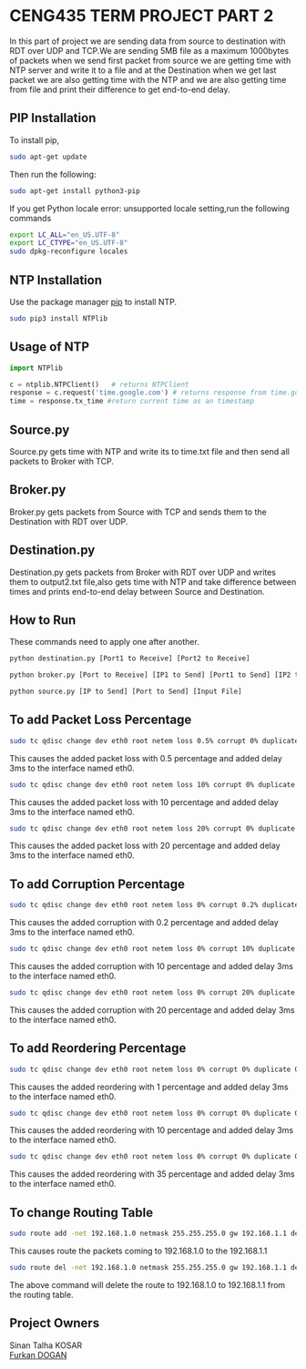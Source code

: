 # CENG435 TERM PROJECT PART 2

In this part of project we are sending data from source to destination with RDT over UDP and TCP.We are sending 5MB file as a maximum 1000bytes of packets when we send first packet from source we are getting time with NTP server and write it to a file and at the Destination when we get last packet we are also getting time with the NTP and we are also getting time from file and print their difference to get end-to-end delay.

## PIP Installation

To install pip,

```bash
sudo apt-get update
```
Then run the following:

```bash
sudo apt-get install python3-pip
```

If you get Python locale error: unsupported locale setting,run the following commands

```bash
export LC_ALL="en_US.UTF-8"
export LC_CTYPE="en_US.UTF-8"
sudo dpkg-reconfigure locales
```


## NTP Installation
Use the package manager [pip](https://pip.pypa.io/en/stable/) to install NTP.

```bash
sudo pip3 install NTPlib
```


## Usage of NTP

```python
import NTPlib

c = ntplib.NTPClient()   # returns NTPClient
response = c.request('time.google.com') # returns response from time.google.com
time = response.tx_time #return current time as an timestamp
```

## Source.py

Source.py gets time with NTP and write its to time.txt file and then send all packets to Broker with TCP.

## Broker.py

Broker.py gets packets from Source with TCP and sends them to the Destination with RDT over UDP.

## Destination.py

Destination.py gets packets from Broker with RDT over UDP and writes them to output2.txt file,also gets time with NTP and take difference between times and prints end-to-end delay between Source and Destination.

## How to Run

These commands need to apply one after another.

```bash
python destination.py [Port1 to Receive] [Port2 to Receive]

```

```bash
python broker.py [Port to Receive] [IP1 to Send] [Port1 to Send] [IP2 to Send] [Port2 to Send]

```

```bash
python source.py [IP to Send] [Port to Send] [Input File]

```

## To add Packet Loss Percentage

```bash
sudo tc qdisc change dev eth0 root netem loss 0.5% corrupt 0% duplicate 0% delay 3 reorder 0% 0%
```

This causes the added packet loss with 0.5 percentage and added delay 3ms to the interface named eth0.

```bash
sudo tc qdisc change dev eth0 root netem loss 10% corrupt 0% duplicate 0% delay 3 reorder 0% 0%
```

This causes the added packet loss with 10 percentage and added delay 3ms to the interface named eth0.

```bash
sudo tc qdisc change dev eth0 root netem loss 20% corrupt 0% duplicate 0% delay 3 reorder 0% 0%
```

This causes the added packet loss with 20 percentage and added delay 3ms to the interface named eth0.

## To add Corruption Percentage

```bash
sudo tc qdisc change dev eth0 root netem loss 0% corrupt 0.2% duplicate 0% delay 3 reorder 0% 0%
```

This causes the added corruption with 0.2 percentage and added delay 3ms to the interface named eth0.

```bash
sudo tc qdisc change dev eth0 root netem loss 0% corrupt 10% duplicate 0% delay 3 reorder 0% 0%
```

This causes the added corruption with 10 percentage and added delay 3ms to the interface named eth0.

```bash
sudo tc qdisc change dev eth0 root netem loss 0% corrupt 20% duplicate 0% delay 3 reorder 0% 0%
```

This causes the added corruption with 20 percentage and added delay 3ms to the interface named eth0.

## To add Reordering Percentage

```bash
sudo tc qdisc change dev eth0 root netem loss 0% corrupt 0% duplicate 0% delay 3 reorder 1% 50%
```

This causes the added reordering with 1 percentage and added delay 3ms to the interface named eth0.

```bash
sudo tc qdisc change dev eth0 root netem loss 0% corrupt 0% duplicate 0% delay 3 reorder 10% 50%
```

This causes the added reordering with 10 percentage and added delay 3ms to the interface named eth0.

```bash
sudo tc qdisc change dev eth0 root netem loss 0% corrupt 0% duplicate 0% delay 3 reorder 35% 50%
```

This causes the added reordering with 35 percentage and added delay 3ms to the interface named eth0.

## To change Routing Table

```bash
sudo route add -net 192.168.1.0 netmask 255.255.255.0 gw 192.168.1.1 dev eth0
```

This causes route the packets coming to 192.168.1.0 to the 192.168.1.1

```bash
sudo route del -net 192.168.1.0 netmask 255.255.255.0 gw 192.168.1.1 dev eth0
```

The above command will delete the route to 192.168.1.0 to 192.168.1.1 from the routing table.

## Project Owners
Sinan Talha KOSAR  
[Furkan DOGAN](https://github.com/furkandoganktf)
